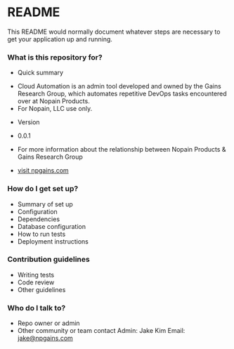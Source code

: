# README #

This README would normally document whatever steps are necessary to get your application up and running.

### What is this repository for? ###

* Quick summary
- Cloud Automation is an admin tool developed and owned by the Gains Research Group,
which automates repetitive DevOps tasks encountered over at Nopain Products.
- For Nopain, LLC use only.

* Version
- 0.0.1

* For more information about the relationship between Nopain Products & Gains Research Group
- [visit npgains.com](https://npgains.com)

### How do I get set up? ###

* Summary of set up
* Configuration
* Dependencies
* Database configuration
* How to run tests
* Deployment instructions

### Contribution guidelines ###

* Writing tests
* Code review
* Other guidelines

### Who do I talk to? ###

* Repo owner or admin
* Other community or team contact
Admin: Jake Kim 
Email: jake@npgains.com